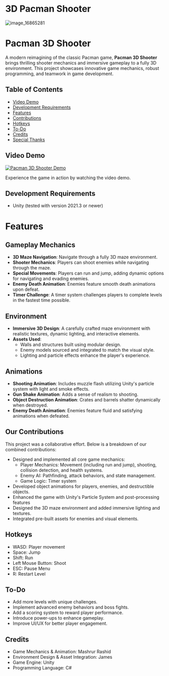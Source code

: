 # 3D Pacman Shooter

![image_16865281](https://github.com/user-attachments/assets/35c6573f-34e6-445f-bb02-f0fe3078814a)
# Pacman 3D Shooter

A modern reimagining of the classic Pacman game, **Pacman 3D Shooter** brings thrilling shooter mechanics and immersive gameplay to a fully 3D environment. This project showcases innovative game mechanics, robust programming, and teamwork in game development.

## Table of Contents
- [Video Demo](#video-demo)
- [Development Requirements](#development-requirements)
- [Features](#features)
- [Contributions](#our-contributions)
- [Hotkeys](#hotkeys)
- [To-Do](#to-do)
- [Credits](#credits)
- [Special Thanks](#special-thanks)

## Video Demo

[![Pacman 3D Shooter Demo](https://img.youtube.com/vi/sgMRPB3Ot78/0.jpg)](https://www.youtube.com/watch?v=sgMRPB3Ot78 "Pacman 3D Shooter Demo")

Experience the game in action by watching the video demo.



## Development Requirements

- Unity (tested with version 2021.3 or newer)

# Features

## Gameplay Mechanics

- **3D Maze Navigation**: Navigate through a fully 3D maze environment.
- **Shooter Mechanics**: Players can shoot enemies while navigating through the maze.
- **Special Movements**: Players can run and jump, adding dynamic options for navigating and evading enemies.
- **Enemy Death Animation**: Enemies feature smooth death animations upon defeat.
- **Timer Challenge**: A timer system challenges players to complete levels in the fastest time possible.

## Environment

- **Immersive 3D Design**: A carefully crafted maze environment with realistic textures, dynamic lighting, and interactive elements.
- **Assets Used**:
  - Walls and structures built using modular design.
  - Enemy models sourced and integrated to match the visual style.
  - Lighting and particle effects enhance the player's experience.

## Animations

- **Shooting Animation**: Includes muzzle flash utilizing Unity's particle system with light and smoke effects.
- **Gun Shake Animation**: Adds a sense of realism to shooting.
- **Object Destruction Animation**: Crates and barrels shatter dynamically when destroyed.
- **Enemy Death Animation**: Enemies feature fluid and satisfying animations when defeated.

## Our Contributions

This project was a collaborative effort. Below is a breakdown of our combined contributions:



- Designed and implemented all core game mechanics:
  - Player Mechanics: Movement (including run and jump), shooting, collision detection, and health systems.
  - Enemy AI: Pathfinding, attack behaviors, and state management.
  - Game Logic: Timer system 
- Developed object animations for players, enemies, and destructible objects.
- Enhanced the game with Unity's Particle System  and post-processing features
- Designed the 3D maze environment and added immersive lighting and textures.
- Integrated pre-built assets for enemies and visual elements.


## Hotkeys

- WASD: Player movement
- Space: Jump
- Shift: Run
- Left Mouse Button: Shoot
- ESC: Pause Menu
- R: Restart Level

## To-Do

- Add more levels with unique challenges.
- Implement advanced enemy behaviors and boss fights.
- Add a scoring system to reward player performance.
- Introduce power-ups to enhance gameplay.
- Improve UI/UX for better player engagement.

## Credits

- Game Mechanics & Animation: Mashrur Rashid
- Environment Design & Asset Integration: James
- Game Engine: Unity
- Programming Language: C#


